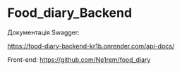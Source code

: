 # Food_diary_Backend

Документація Swagger:

https://food-diary-backend-kr1b.onrender.com/api-docs/

Front-end: https://github.com/Ne1rem/food_diary

